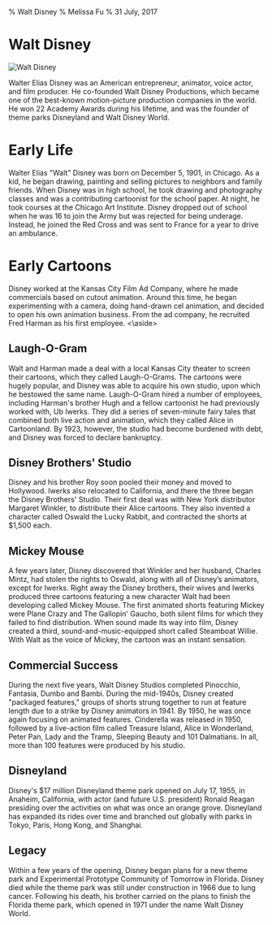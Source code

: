 % Walt Disney
% Melissa Fu
% 31 July, 2017

# Walt Disney

![Walt Disney](https://flavorwire.files.wordpress.com/2015/12/disney1.jpg)
<aside class="notes">
Walter Elias Disney was an American entrepreneur, animator, voice actor, and film producer. He co-founded Walt Disney Productions, which became one of the best-known motion-picture production companies in the world. He won 22 Academy Awards during his lifetime, and was the founder of theme parks Disneyland and Walt Disney World.
</aside>

# Early Life

<aside class="notes">
Walter Elias "Walt" Disney was born on December 5, 1901, in Chicago. As a kid, he began drawing, painting and selling pictures to neighbors and family friends. When Disney was in high school, he took drawing and photography classes and was a contributing cartoonist for the school paper. At night, he took courses at the Chicago Art Institute. Disney dropped out of school when he was 16 to join the Army but was rejected for being underage. Instead, he joined the Red Cross and was sent to France for a year to drive an ambulance.
</aside>

# Early Cartoons

<aside class="notes">
Disney worked at the Kansas City Film Ad Company, where he made commercials based on cutout animation. Around this time, he began experimenting with a camera, doing hand-drawn cel animation, and decided to open his own animation business. From the ad company, he recruited Fred Harman as his first employee.
<\aside>

# Laugh-O-Gram
<aside class="notes">
Walt and Harman made a deal with a local Kansas City theater to screen their cartoons, which they called Laugh-O-Grams. The cartoons were hugely popular, and Disney was able to acquire his own studio, upon which he bestowed the same name. Laugh-O-Gram hired a number of employees, including Harman's brother Hugh and a fellow cartoonist he had previously worked with, Ub Iwerks. They did a series of seven-minute fairy tales that combined both live action and animation, which they called Alice in Cartoonland. By 1923, however, the studio had become burdened with debt, and Disney was forced to declare bankruptcy.
</aside>

# Disney Brothers' Studio

<aside class="notes">
Disney and his brother Roy soon pooled their money and moved to Hollywood. Iwerks also relocated to California, and there the three began the Disney Brothers' Studio. Their first deal was with New York distributor Margaret Winkler, to distribute their Alice cartoons. They also invented a character called Oswald the Lucky Rabbit, and contracted the shorts at $1,500 each.
</aside>

# Mickey Mouse

<aside class="notes">
A few years later, Disney discovered that Winkler and her husband, Charles Mintz, had stolen the rights to Oswald, along with all of Disney’s animators, except for Iwerks. Right away the Disney brothers, their wives and Iwerks produced three cartoons featuring a new character Walt had been developing called Mickey Mouse. The first animated shorts featuring Mickey were Plane Crazy and The Gallopin' Gaucho, both silent films for which they failed to find distribution. When sound made its way into film, Disney created a third, sound-and-music-equipped short called Steamboat Willie. With Walt as the voice of Mickey, the cartoon was an instant sensation.
</aside>

# Commercial Success

<aside class="notes">
 During the next five years, Walt Disney Studios completed Pinocchio, Fantasia, Dumbo and Bambi.  During the mid-1940s, Disney created "packaged features," groups of shorts strung together to run at feature length due to a strike by Disney animators in 1941. By 1950, he was once again focusing on animated features. Cinderella was released in 1950, followed by a live-action film called Treasure Island, Alice in Wonderland, Peter Pan, Lady and the Tramp, Sleeping Beauty and 101 Dalmatians. In all, more than 100 features were produced by his studio.</aside>

# Disneyland

<aside class="notes">
Disney's $17 million Disneyland theme park opened on July 17, 1955, in Anaheim, California, with actor (and future U.S. president) Ronald Reagan presiding over the activities on what was once an orange grove. Disneyland has expanded its rides over time and branched out globally with parks in Tokyo, Paris, Hong Kong, and Shanghai.
</aside>

# Legacy

<aside class="notes">
Within a few years of the opening, Disney began plans for a new theme park and Experimental Prototype Community of Tomorrow in Florida. Disney died while the theme park was still under construction in 1966 due to lung cancer. Following his death, his brother carried on the plans to finish the Florida theme park, which opened in 1971 under the name Walt Disney World.
</aside>


